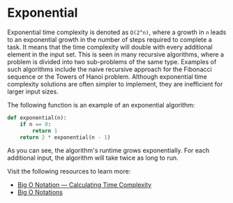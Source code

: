 # Exponential

Exponential time complexity is denoted as `O(2^n)`, where a growth in `n` leads to an exponential growth in the number of steps required to complete a task. It means that the time complexity will double with every additional element in the input set. This is seen in many recursive algorithms, where a problem is divided into two sub-problems of the same type. Examples of such algorithms include the naive recursive approach for the Fibonacci sequence or the Towers of Hanoi problem. Although exponential time complexity solutions are often simpler to implement, they are inefficient for larger input sizes.

The following function is an example of an exponential algorithm:
```python
def exponential(n):
    if n == 0:
        return 1
    return 2 * exponential(n - 1)
```

As you can see, the algorithm's runtime grows exponentially. For each additional input, the algorithm will take twice as long to run.

Visit the following resources to learn more:

- [Big O Notation — Calculating Time Complexity](https://www.youtube.com/watch?v=Z0bH0cMY0E8)
- [Big O Notations](https://www.youtube.com/watch?v=V6mKVRU1evU)
